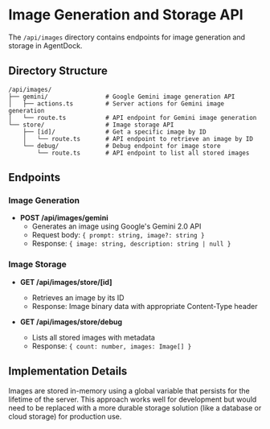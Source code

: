 # Image Generation and Storage API

The `/api/images` directory contains endpoints for image generation and storage in AgentDock.

## Directory Structure

```
/api/images/
├── gemini/                # Google Gemini image generation API
│   ├── actions.ts         # Server actions for Gemini image generation
│   └── route.ts           # API endpoint for Gemini image generation
└── store/                 # Image storage API
    ├── [id]/              # Get a specific image by ID
    │   └── route.ts       # API endpoint to retrieve an image by ID
    └── debug/             # Debug endpoint for image store
        └── route.ts       # API endpoint to list all stored images
```

## Endpoints

### Image Generation

- **POST /api/images/gemini**
  - Generates an image using Google's Gemini 2.0 API
  - Request body: `{ prompt: string, image?: string }`
  - Response: `{ image: string, description: string | null }`

### Image Storage

- **GET /api/images/store/[id]**
  - Retrieves an image by its ID
  - Response: Image binary data with appropriate Content-Type header

- **GET /api/images/store/debug**
  - Lists all stored images with metadata
  - Response: `{ count: number, images: Image[] }`

## Implementation Details

Images are stored in-memory using a global variable that persists for the lifetime of the server. This approach works well for development but would need to be replaced with a more durable storage solution (like a database or cloud storage) for production use. 